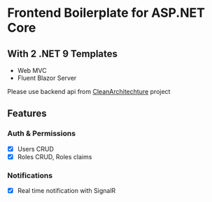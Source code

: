 # Frontend Boilerplate for ASP.NET Core

## With 2 .NET 9 Templates

* Web MVC
* Fluent Blazor Server

Please use backend api from [CleanArchitechture](https://github.com/LightsoftHub/CleanArchitecture) project

## Features

### Auth & Permissions
- [x] Users CRUD
- [x] Roles CRUD, Roles claims

### Notifications
- [x] Real time notification with SignalR

